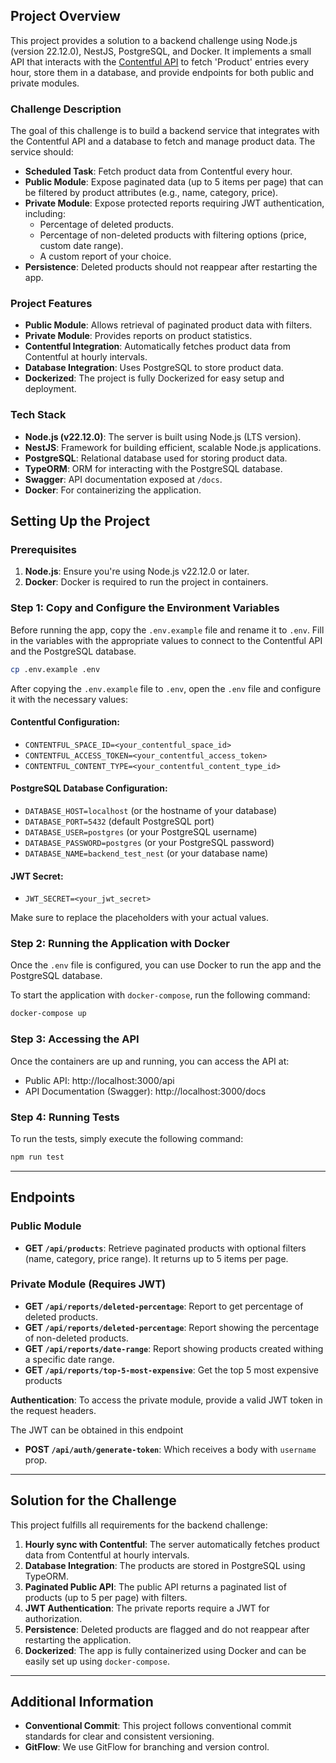 ## Project Overview

This project provides a solution to a backend challenge using Node.js (version 22.12.0), NestJS, PostgreSQL, and Docker. It implements a small API that interacts with the [Contentful API](https://www.contentful.com/developers/docs/references/content-delivery-api/) to fetch 'Product' entries every hour, store them in a database, and provide endpoints for both public and private modules.

### Challenge Description

The goal of this challenge is to build a backend service that integrates with the Contentful API and a database to fetch and manage product data. The service should:

- **Scheduled Task**: Fetch product data from Contentful every hour.
- **Public Module**: Expose paginated data (up to 5 items per page) that can be filtered by product attributes (e.g., name, category, price).
- **Private Module**: Expose protected reports requiring JWT authentication, including:
  - Percentage of deleted products.
  - Percentage of non-deleted products with filtering options (price, custom date range).
  - A custom report of your choice.
- **Persistence**: Deleted products should not reappear after restarting the app.

### Project Features

- **Public Module**: Allows retrieval of paginated product data with filters.
- **Private Module**: Provides reports on product statistics.
- **Contentful Integration**: Automatically fetches product data from Contentful at hourly intervals.
- **Database Integration**: Uses PostgreSQL to store product data.
- **Dockerized**: The project is fully Dockerized for easy setup and deployment.

### Tech Stack

- **Node.js (v22.12.0)**: The server is built using Node.js (LTS version).
- **NestJS**: Framework for building efficient, scalable Node.js applications.
- **PostgreSQL**: Relational database used for storing product data.
- **TypeORM**: ORM for interacting with the PostgreSQL database.
- **Swagger**: API documentation exposed at `/docs`.
- **Docker**: For containerizing the application.

## Setting Up the Project

### Prerequisites

1. **Node.js**: Ensure you're using Node.js v22.12.0 or later.
2. **Docker**: Docker is required to run the project in containers.

### Step 1: Copy and Configure the Environment Variables

Before running the app, copy the `.env.example` file and rename it to `.env`. Fill in the variables with the appropriate values to connect to the Contentful API and the PostgreSQL database.

```bash
cp .env.example .env
```

After copying the `.env.example` file to `.env`, open the `.env` file and configure it with the necessary values:

#### Contentful Configuration:

- `CONTENTFUL_SPACE_ID=<your_contentful_space_id>`
- `CONTENTFUL_ACCESS_TOKEN=<your_contentful_access_token>`
- `CONTENTFUL_CONTENT_TYPE=<your_contentful_content_type_id>`

#### PostgreSQL Database Configuration:

- `DATABASE_HOST=localhost` (or the hostname of your database)
- `DATABASE_PORT=5432` (default PostgreSQL port)
- `DATABASE_USER=postgres` (or your PostgreSQL username)
- `DATABASE_PASSWORD=postgres` (or your PostgreSQL password)
- `DATABASE_NAME=backend_test_nest` (or your database name)

#### JWT Secret:

- `JWT_SECRET=<your_jwt_secret>`

Make sure to replace the placeholders with your actual values.

### Step 2: Running the Application with Docker

Once the `.env` file is configured, you can use Docker to run the app and the PostgreSQL database.

To start the application with `docker-compose`, run the following command:

```bash
docker-compose up
```

### Step 3: Accessing the API

Once the containers are up and running, you can access the API at:

- Public API: http://localhost:3000/api
- API Documentation (Swagger): http://localhost:3000/docs

### Step 4: Running Tests

To run the tests, simply execute the following command:

```bash
npm run test
```

---

## Endpoints

### Public Module

- **GET `/api/products`**: Retrieve paginated products with optional filters (name, category, price range). It returns up to 5 items per page.

### Private Module (Requires JWT)

- **GET `/api/reports/deleted-percentage`**: Report to get percentage of deleted products.
- **GET `/api/reports/deleted-percentage`**: Report showing the percentage of non-deleted products.
- **GET `/api/reports/date-range`**: Report showing products created withing a specific date range.
- **GET `/api/reports/top-5-most-expensive`**: Get the top 5 most expensive products

**Authentication**: To access the private module, provide a valid JWT token in the request headers.

The JWT can be obtained in this endpoint

- **POST `/api/auth/generate-token`**: Which receives a body with `username` prop.

---

## Solution for the Challenge

This project fulfills all requirements for the backend challenge:

1. **Hourly sync with Contentful**: The server automatically fetches product data from Contentful at hourly intervals.
2. **Database Integration**: The products are stored in PostgreSQL using TypeORM.
3. **Paginated Public API**: The public API returns a paginated list of products (up to 5 per page) with filters.
4. **JWT Authentication**: The private reports require a JWT for authorization.
5. **Persistence**: Deleted products are flagged and do not reappear after restarting the application.
6. **Dockerized**: The app is fully containerized using Docker and can be easily set up using `docker-compose`.

---

## Additional Information

- **Conventional Commit**: This project follows conventional commit standards for clear and consistent versioning.
- **GitFlow**: We use GitFlow for branching and version control.
